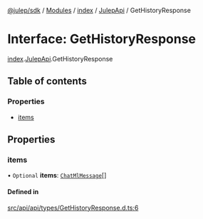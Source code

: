 [@julep/sdk](../README.md) / [Modules](../modules.md) / [index](../modules/index.md) / [JulepApi](../modules/index.JulepApi.md) / GetHistoryResponse

# Interface: GetHistoryResponse

[index](../modules/index.md).[JulepApi](../modules/index.JulepApi.md).GetHistoryResponse

## Table of contents

### Properties

- [items](index.JulepApi.GetHistoryResponse.md#items)

## Properties

### items

• `Optional` **items**: [`ChatMlMessage`](index.JulepApi.ChatMlMessage.md)[]

#### Defined in

[src/api/api/types/GetHistoryResponse.d.ts:6](https://github.com/julep-ai/samantha-dev/blob/4200383/sdks/js/src/api/api/types/GetHistoryResponse.d.ts#L6)
